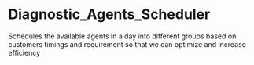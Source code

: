 # Diagnostic_Agents_Scheduler
Schedules the available agents in a day into different groups based on customers timings and requirement so that we can optimize and increase efficiency 
